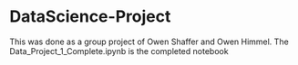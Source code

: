 # DataScience-Project
This was done as a group project of Owen Shaffer and Owen Himmel. 
The Data_Project_1_Complete.ipynb is the completed notebook

